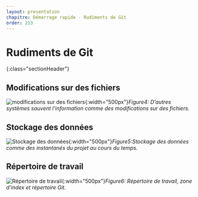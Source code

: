 ```yaml
---
layout: presentation
chapitre: Démarrage rapide - Rudiments de Git
order: 213
---
```


# Rudiments de Git
{:class="sectionHeader"}
<!-- new slide -->

## Modifications sur des fichiers

![modifications sur des fichiers](/rappel-niveau2/git-Démarrage-rapide/Rudiments-Git/images/deltas.png){:width="500px"}*Figure4: D’autres systèmes sauvent l’information comme des modifications sur des fichiers.*

<!-- new slide -->
## Stockage des données

![Stockage des données](/rappel-niveau2/git-Démarrage-rapide/Rudiments-Git/images/snapshots.png){:width="500px"}*Figure5:Stockage des données comme des instantanés du projet au cours du temps.*

<!-- new slide -->

## Répertoire de travail
![Répertoire de travail](/rappel-niveau2/git-Démarrage-rapide/Rudiments-Git/images/areas.png){:width="500px"}*Figure6: Répertoire de travail, zone d’index et répertoire Git.*
<!-- new slide -->
